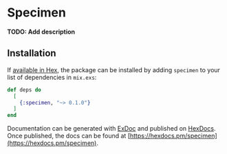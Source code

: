 # Specimen

**TODO: Add description**

## Installation

If [available in Hex](https://hex.pm/docs/publish), the package can be installed
by adding `specimen` to your list of dependencies in `mix.exs`:

```elixir
def deps do
  [
    {:specimen, "~> 0.1.0"}
  ]
end
```

Documentation can be generated with [ExDoc](https://github.com/elixir-lang/ex_doc)
and published on [HexDocs](https://hexdocs.pm). Once published, the docs can
be found at [https://hexdocs.pm/specimen](https://hexdocs.pm/specimen).

